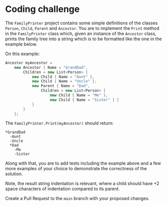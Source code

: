 # Coding challenge

The `FamilyPrinter` project contains some simple definitions of the classes `Person`, `Child`, `Parent` and `Ancestor`.
You are to implement the `Print` method in the `FamilyPrinter` class which, given an instance of the `Ancestor` class, prints the family tree into a string which is to be formatted like the one in the example below.

On this example:

```cs
Ancestor myAncestor =
    new Ancestor { Name = "GrandDad",
        Children = new List<Person> { 
            new Child { Name = "Aunt" },
            new Child { Name = "Uncle" },
            new Parent { Name = "Dad", 
                Children = new List<Person> { 
                    new Child { Name = "Me" }, 
                    new Child { Name = "Sister" } }
            }
        }
    };
```

The `FamilyPrinter.Print(myAncestor)` should return:

```
*GrandDad
  -Aunt
  -Uncle
  *Dad
    -Me
    -Sister
```

Along with that, you are to add tests including the example above and a few more examples of your choice to demonstrate the correctness of the solution.

Note, the result string indentation is relevant, where a child should have +2 space characters of indentation compared to its parent.

Create a Pull Request to the `main` branch with your proposed changes.
